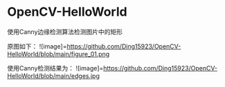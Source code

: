 # OpenCV-HelloWorld

使用Canny边缘检测算法检测图片中的矩形

原图如下：
![image]=https://github.com/Ding15923/OpenCV-HelloWorld/blob/main/figure_01.png




使用Canny检测结果为：
![image]=https://github.com/Ding15923/OpenCV-HelloWorld/blob/main/edges.jpg
